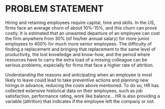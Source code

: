 
# PROBLEM STATEMENT 
Hiring and retaining employees require capital, time and skills. In the US, firms face an average churn of about 10%-15%, and this churn can prove costly. It is estimated that an unwanted departure of an employee can cost the firm anywhere from 30% (of his/her annual salary) for more junior employees to 400% for much more senior employees. The difficulty of finding a replacement and bringing that replacement to the same level of productivity, the lost knowledge and know-how, and the period where resources have to carry the extra load of a missing colleague can be serious problems, especially for firms that face a higher rate of attrition.

Understanding the reasons and anticipating when an employee is most likely to leave could lead to take preventive actions and planning new hirings in advance, reducing the costs above mentioned. To do so, HR has collected extensive historical data on their employees, such as job satisfaction, performance rating, work like balance... HR is also providing a variable (attrition) that indicates if the employee left the company or not.

